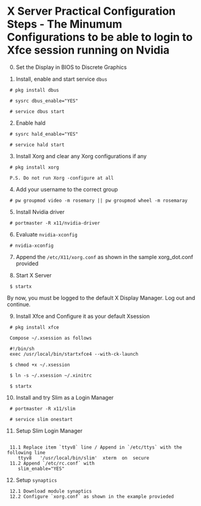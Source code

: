 # X Server Practical Configuration Steps - The Minumum Configurations to be able to login to Xfce session running on Nvidia

0. Set the Display in BIOS to Discrete Graphics

1. Install, enable and start service `dbus`

```
 # pkg install dbus

 # sysrc dbus_enable="YES"

 # service dbus start

```

2. Enable hald

```
 # sysrc hald_enable="YES"

 # service hald start 
```

3. Install Xorg and clear any Xorg configurations if any

```
 # pkg install xorg

 P.S. Do not run Xorg -configure at all
```

4. Add your username to the correct group

```
 # pw groupmod video -m rosemary || pw groupmod wheel -m rosemaray
```

5. Install Nvidia driver

```
 # portmaster -R x11/nvidia-driver
```

6. Evaluate `nvidia-xconfig`

```
 # nvidia-xconfig
```
7. Append the `/etc/X11/xorg.conf` as shown in the sample xorg_dot.conf provided

8. Start X Server

```
 $ startx

```

By now, you must be logged to the default X Display Manager. Log out and continue.


9. Install Xfce and Configure it as your default Xsession

```
 # pkg install xfce

 Compose ~/.xsession as follows

 #!/bin/sh
 exec /usr/local/bin/startxfce4 --with-ck-launch

 $ chmod +x ~/.xsession

 $ ln -s ~/.xsession ~/.xinitrc

 $ startx

```

10. Install and try Slim as a Login Manager

```
 # portmaster -R x11/slim

 # service slim onestart

```

11. Setup Slim Login Manager

```

 11.1 Replace item `ttyv8` line / Append in `/etc/ttys` with the following line
	ttyv8   '/usr/local/bin/slim'  xterm  on  secure
 11.2 Append `/etc/rc.conf` with
	slim_enable="YES"
```

12. Setup `synaptics` 

```
 12.1 Download module synaptics
 12.2 Configure `xorg.conf` as shown in the example provieded 

```

